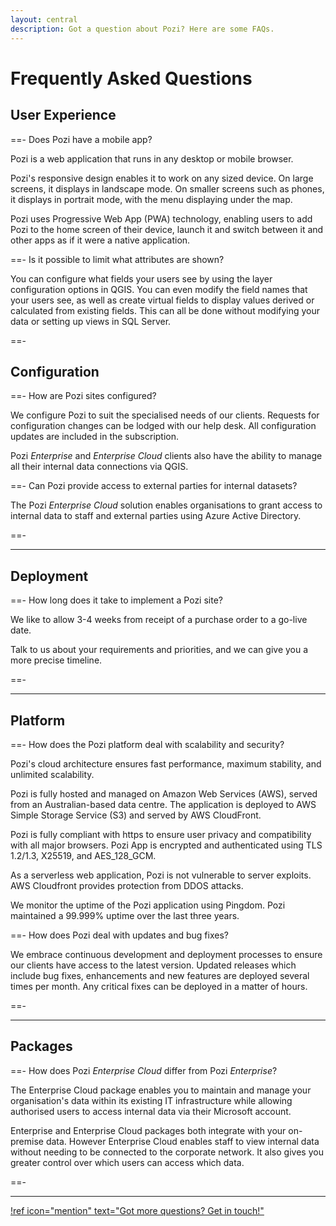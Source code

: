 ```yaml
---
layout: central
description: Got a question about Pozi? Here are some FAQs.
---
```


# Frequently Asked Questions

## User Experience

==- Does Pozi have a mobile app?

Pozi is a web application that runs in any desktop or mobile browser.

Pozi's responsive design enables it to work on any sized device. On large screens, it displays in landscape mode. On smaller screens such as phones, it displays in portrait mode, with the menu displaying under the map.

Pozi uses Progressive Web App (PWA) technology, enabling users to add Pozi to the home screen of their device, launch it and switch between it and other apps as if it were a native application.

==- Is it possible to limit what attributes are shown?

You can configure what fields your users see by using the layer configuration options in QGIS. You can even modify the field names that your users see, as well as create virtual fields to display values derived or calculated from existing fields. This can all be done without modifying your data or setting up views in SQL Server.

==-

## Configuration

==- How are Pozi sites configured?

We configure Pozi to suit the specialised needs of our clients. Requests for configuration changes can be lodged with our help desk. All configuration updates are included in the subscription.

Pozi *Enterprise* and *Enterprise Cloud* clients also have the ability to manage all their internal data connections via QGIS.

==- Can Pozi provide access to external parties for internal datasets?

The Pozi *Enterprise Cloud* solution enables organisations to grant access to internal data to staff and external parties using Azure Active Directory.

==-

---

## Deployment

==- How long does it take to implement a Pozi site?

We like to allow 3-4 weeks from receipt of a purchase order to a go-live date.

Talk to us about your requirements and priorities, and we can give you a more precise timeline.

==-

---

## Platform

==- How does the Pozi platform deal with scalability and security?

Pozi's cloud architecture ensures fast performance, maximum stability, and unlimited scalability.

Pozi is fully hosted and managed on Amazon Web Services (AWS), served from an Australian-based data centre. The application is deployed to AWS Simple Storage Service (S3) and served by AWS CloudFront.

Pozi is fully compliant with https to ensure user privacy and compatibility with all major browsers.
Pozi App is encrypted and authenticated using TLS 1.2/1.3, X25519, and AES_128_GCM.

As a serverless web application, Pozi is not vulnerable to server exploits. AWS Cloudfront provides protection from DDOS attacks.

We monitor the uptime of the Pozi application using Pingdom. Pozi maintained a 99.999% uptime over the last three years.

==- How does Pozi deal with updates and bug fixes?

We embrace continuous development and deployment processes to ensure our clients have access to the latest version. Updated releases which include bug fixes, enhancements and new features are deployed several times per month. Any critical fixes can be deployed in a matter of hours.

==-

---

## Packages

==- How does Pozi *Enterprise Cloud* differ from Pozi *Enterprise*?

The Enterprise Cloud package enables you to maintain and manage your organisation's data within its existing IT infrastructure while allowing authorised users to access internal data via their Microsoft account.

Enterprise and Enterprise Cloud packages both integrate with your on-premise data. However Enterprise Cloud enables staff to view internal data without needing to be connected to the corporate network. It also gives you greater control over which users can access which data.

==-

---

[!ref icon="mention" text="Got more questions? Get in touch!"](/contact/)
